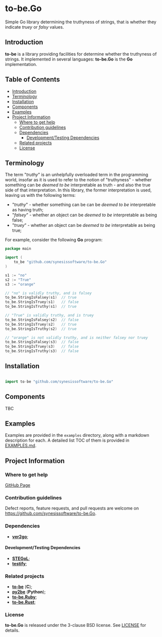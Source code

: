 # to-be.Go <!-- omit in toc -->

Simple Go library determining the truthyness of strings, that is whether they indicate *truey* or *falsy* values.


## Introduction

**to-be** is a library providing facilities for determine whether the truthyness of strings. It implemented in several languages: **to-be.Go** is the **Go** implementation.


## Table of Contents <!-- omit in toc -->

- [Introduction](#introduction)
- [Terminology](#terminology)
- [Installation](#installation)
- [Components](#components)
- [Examples](#examples)
- [Project Information](#project-information)
	- [Where to get help](#where-to-get-help)
	- [Contribution guidelines](#contribution-guidelines)
	- [Dependencies](#dependencies)
		- [Development/Testing Dependencies](#developmenttesting-dependencies)
	- [Related projects](#related-projects)
	- [License](#license)


## Terminology

The term "*truthy*" is an unhelpfully overloaded term in the programming world, insofar as it is used to refer to the notion of "truthyness" - whether something can be _deemed to be_ interpretable as truth - and also the true side of that interpretation. In this library, the former interpretation is used, leaving us with the following terms:

* "*truthy*" - whether something can be can be _deemed to be_ interpretable as having truth;
* "*falsey*" - whether an object can be _deemed to be_ interpretable as being false;
* "*truey*" - whether an object can be _deemed to be_ interpretable as being true;

For example, consider the following **Go** program:

```Go
package main

import (
	to_be "github.com/synesissoftware/to-be.Go"
)

s1 := "no"
s2 := "True"
s3 := "orange"

// "no" is validly truthy, and is falsey
to_be.StringIsFalsey(s1)  // true
to_be.StringIsTruey(s1)   // false
to_be.StringIsTruthy(s1)  // true

// "True" is validly truthy, and is truey
to_be.StringIsFalsey(s2)  // false
to_be.StringIsTruey(s2)   // true
to_be.StringIsTruthy(s2)  // true

// "orange" is not validly truthy, and is neither falsey nor truey
to_be.StringIsFalsey(s3)  // false
to_be.StringIsTruey(s3)   // false
to_be.StringIsTruthy(s3)  // false
```


## Installation

```Go

import to-be "github.com/synesissoftware/to-be.Go"
```

## Components

TBC

## Examples

Examples are provided in the ```examples``` directory, along with a markdown description for each. A detailed list TOC of them is provided in [EXAMPLES.md](./EXAMPLES.md).

## Project Information

### Where to get help

[GitHub Page](https://github.com/synesissoftware/to-be.Go "GitHub Page")

### Contribution guidelines

Defect reports, feature requests, and pull requests are welcome on https://github.com/synesissoftware/to-be.Go.


### Dependencies

* [**ver2go**](https://github.com/synesissoftware/ver2go/);


#### Development/Testing Dependencies

* [**STEGoL**](https://github.com/synesissoftware/STEGoL/);
* [**testify**](https://github.com/stretchr/testify);


### Related projects

* [**to-be**](https://github.com/synesissoftware/to-be) (**C**);
* [**py2be**](https://github.com/synesissoftware/py2be) (**Python**);
* [**to-be.Ruby**](https://github.com/synesissoftware/to-be.Ruby);
* [**to-be.Rust**](https://github.com/synesissoftware/to-be.Rust);


### License

**to-be.Go** is released under the 3-clause BSD license. See [LICENSE](./LICENSE) for details.
